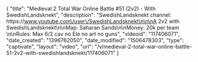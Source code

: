 {
    "title": "Medieval 2 Total War Online Battle #51 (2v2) - With SwedishLandsknekt",
    "description": "SwedishLandsknekt channel: https:\/\/www.youtube.com\/user\/SwedishLandsknekt\n\n\nA 2v2 with SwedishLandsknekt\n\nMap: Saharan Sands\n\nMoney: 20k per team \n\nRules: Max 6\/2 cav no Ele no art no guns",
    "videoid": "117406071",
    "date_created": "1396762050",
    "date_modified": "1506478303",
    "type": "captivate",
    "layout": "video",
    "url": "\/v\/medieval-2-total-war-online-battle-51-2v2-with-swedishlandsknekt\/117406071"
}